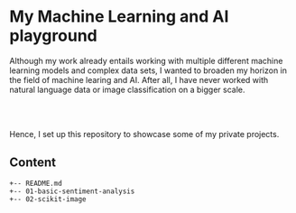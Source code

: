 # My Machine Learning and AI playground

Although my work already entails working with multiple different machine learning models and complex data sets, I wanted to broaden my horizon in
the field of machine learing and AI. After all, I have never worked with natural language data or image classification on a bigger scale.  

<br></br>

Hence, I set up this repository to showcase some of my private projects.  

## Content
```
+-- README.md
+-- 01-basic-sentiment-analysis
+-- 02-scikit-image
```
